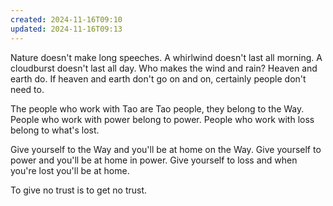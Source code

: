 ```yaml
---
created: 2024-11-16T09:10
updated: 2024-11-16T09:13
---
```



Nature doesn't make long speeches.
A whirlwind doesn't last all morning.
A cloudburst doesn't last all day.
Who makes the wind and rain?
Heaven and earth do.
If heaven and earth don't go on and on,
certainly people don't need to.

The people who work with Tao
are Tao people,
they belong to the Way.
People who work with power
belong to power.
People who work with loss
belong to what's lost.

Give yourself to the Way
and you'll be at home on the Way.
Give yourself to power
and you'll be at home in power.
Give yourself to loss
and when you're lost you'll be at home.

To give no trust
is to get no trust.



